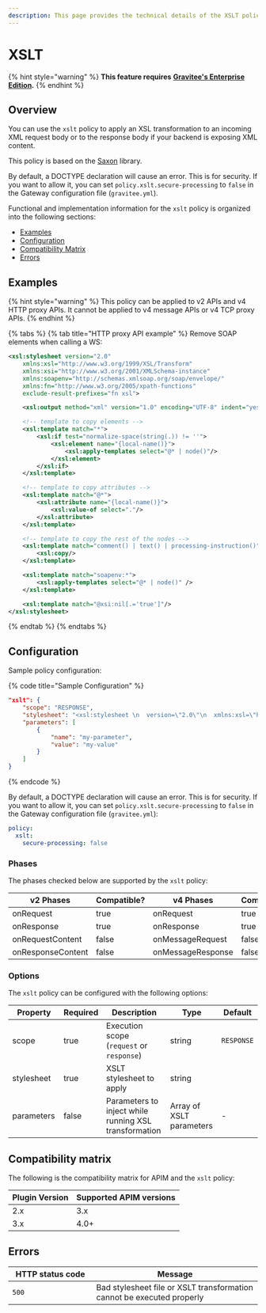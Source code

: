 ```yaml
---
description: This page provides the technical details of the XSLT policy
---
```


# XSLT

{% hint style="warning" %}
**This feature requires** [**Gravitee's Enterprise Edition**](../../../gravitee-api-management/ee-vs-oss/)**.**
{% endhint %}

## Overview

You can use the `xslt` policy to apply an XSL transformation to an incoming XML request body or to the response body if your backend is exposing XML content.

This policy is based on the [Saxon](https://sourceforge.net/projects/saxon/) library.

By default, a DOCTYPE declaration will cause an error. This is for security. If you want to allow it, you can set `policy.xslt.secure-processing` to `false` in the Gateway configuration file (`gravitee.yml`).

Functional and implementation information for the `xslt` policy is organized into the following sections:

* [Examples](xslt.md#examples)
* [Configuration](xslt.md#configuration)
* [Compatibility Matrix](xslt.md#compatibility-matrix)
* [Errors](xslt.md#errors)

## Examples

{% hint style="warning" %}
This policy can be applied to v2 APIs and v4 HTTP proxy APIs. It cannot be applied to v4 message APIs or v4 TCP proxy APIs.
{% endhint %}

{% tabs %}
{% tab title="HTTP proxy API example" %}
Remove SOAP elements when calling a WS:

```xml
<xsl:stylesheet version="2.0"
    xmlns:xsl="http://www.w3.org/1999/XSL/Transform"
    xmlns:xsi="http://www.w3.org/2001/XMLSchema-instance"
    xmlns:soapenv="http://schemas.xmlsoap.org/soap/envelope/"
    xmlns:fn="http://www.w3.org/2005/xpath-functions"
    exclude-result-prefixes="fn xsl">

    <xsl:output method="xml" version="1.0" encoding="UTF-8" indent="yes" />

    <!-- template to copy elements -->
    <xsl:template match="*">
        <xsl:if test="normalize-space(string(.)) != ''">
            <xsl:element name="{local-name()}">
                <xsl:apply-templates select="@* | node()"/>
            </xsl:element>
        </xsl:if>
    </xsl:template>

    <!-- template to copy attributes -->
    <xsl:template match="@*">
        <xsl:attribute name="{local-name()}">
            <xsl:value-of select="."/>
        </xsl:attribute>
    </xsl:template>

    <!-- template to copy the rest of the nodes -->
    <xsl:template match="comment() | text() | processing-instruction()">
        <xsl:copy/>
    </xsl:template>

    <xsl:template match="soapenv:*">
        <xsl:apply-templates select="@* | node()" />
    </xsl:template>

    <xsl:template match="@xsi:nil[.='true']"/>
</xsl:stylesheet>
```
{% endtab %}
{% endtabs %}

## Configuration

Sample policy configuration:

{% code title="Sample Configuration" %}
```json
"xslt": {
    "scope": "RESPONSE",
    "stylesheet": "<xsl:stylesheet \n  version=\"2.0\"\n  xmlns:xsl=\"http://www.w3.org/1999/XSL/Transform\"\n  xmlns:xsi=\"http://www.w3.org/2001/XMLSchema-instance\"   xmlns:soapenv=\"http://schemas.xmlsoap.org/soap/envelope/\" xmlns:fn=\"http://www.w3.org/2005/xpath-functions\" exclude-result-prefixes=\"fn xsl\">\n  <xsl:output method=\"xml\" version=\"1.0\" encoding=\"UTF-8\" indent=\"yes\"/>\n\n  <!-- template to copy elements -->\n    <xsl:template match=\"*\">\n<xsl:if test=\"normalize-space(string(.)) != ''\">\n        <xsl:element name=\"{local-name()}\">\n            <xsl:apply-templates select=\"@* | node()\"/>\n        </xsl:element>\n</xsl:if>\n    </xsl:template>\n\n    <!-- template to copy attributes -->\n    <xsl:template match=\"@*\">\n        <xsl:attribute name=\"{local-name()}\">\n            <xsl:value-of select=\".\"/>\n        </xsl:attribute>\n    </xsl:template>\n\n    <!-- template to copy the rest of the nodes -->\n    <xsl:template match=\"comment() | text() | processing-instruction()\">\n        <xsl:copy/>\n    </xsl:template>\n\n  <xsl:template match=\"soapenv:*\">\n    <xsl:apply-templates select=\"@* | node()\" />\n  </xsl:template>\n\n  <xsl:template match=\"@xsi:nil[.='true']\"/>\n</xsl:stylesheet>",
    "parameters": [
        {
            "name": "my-parameter",
            "value": "my-value"
        }
    ]
}
```
{% endcode %}

By default, a DOCTYPE declaration will cause an error. This is for security. If you want to allow it, you can set `policy.xslt.secure-processing` to `false` in the Gateway configuration file (`gravitee.yml`):

```yaml
policy:
  xslt:
    secure-processing: false
```

### Phases

The phases checked below are supported by the `xslt` policy:

<table data-full-width="false"><thead><tr><th width="209">v2 Phases</th><th width="134" data-type="checkbox">Compatible?</th><th width="196.41136671177264">v4 Phases</th><th data-type="checkbox">Compatible?</th></tr></thead><tbody><tr><td>onRequest</td><td>true</td><td>onRequest</td><td>true</td></tr><tr><td>onResponse</td><td>true</td><td>onResponse</td><td>true</td></tr><tr><td>onRequestContent</td><td>false</td><td>onMessageRequest</td><td>false</td></tr><tr><td>onResponseContent</td><td>false</td><td>onMessageResponse</td><td>false</td></tr></tbody></table>

### Options

The `xslt` policy can be configured with the following options:

<table><thead><tr><th width="148">Property</th><th data-type="checkbox">Required</th><th width="205">Description</th><th width="135">Type</th><th>Default</th></tr></thead><tbody><tr><td>scope</td><td>true</td><td>Execution scope (<code>request</code> or <code>response</code>)</td><td>string</td><td><code>RESPONSE</code></td></tr><tr><td>stylesheet</td><td>true</td><td>XSLT stylesheet to apply</td><td>string</td><td></td></tr><tr><td>parameters</td><td>false</td><td>Parameters to inject while running XSL transformation</td><td>Array of XSLT parameters</td><td>-</td></tr></tbody></table>

## Compatibility matrix

The following is the compatibility matrix for APIM and the `xslt` policy:

<table data-full-width="false"><thead><tr><th>Plugin Version</th><th>Supported APIM versions</th></tr></thead><tbody><tr><td>2.x</td><td>3.x</td></tr><tr><td>3.x</td><td>4.0+</td></tr></tbody></table>

## Errors

<table data-full-width="false"><thead><tr><th width="188.5">HTTP status code</th><th width="387">Message</th></tr></thead><tbody><tr><td><code>500</code></td><td>Bad stylesheet file or XSLT transformation cannot be executed properly</td></tr></tbody></table>
